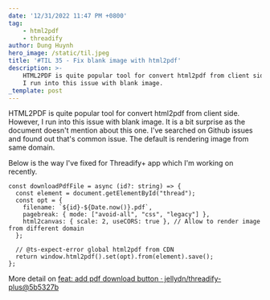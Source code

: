 ```yaml
---
date: '12/31/2022 11:47 PM +0800'
tag:
    - html2pdf
    - threadify
author: Dung Huynh
hero_image: /static/til.jpeg
title: '#TIL 35 - Fix blank image with html2pdf'
description: >-
    HTML2PDF is quite popular tool for convert html2pdf from client side. However,
    I run into this issue with blank image.
_template: post
---
```


HTML2PDF is quite popular tool for convert html2pdf from client side. However, I run into this issue with blank image. It is a bit surprise as the document doesn't mention about this one. I've searched on Github issues and found out that's common issue. The default is rendering image from same domain.

Below is the way I've fixed for Threadify+ app which I'm working on recently.

    const downloadPdfFile = async (id?: string) => {
      const element = document.getElementById("thread");
      const opt = {
        filename: `${id}-${Date.now()}.pdf`,
        pagebreak: { mode: ["avoid-all", "css", "legacy"] },
        html2canvas: { scale: 2, useCORS: true }, // Allow to render image from different domain
      };

      // @ts-expect-error global html2pdf from CDN
      return window.html2pdf().set(opt).from(element).save();
    };

More detail on [feat: add pdf download button · jellydn/threadify-plus@5b5327b](https://github.com/jellydn/threadify-plus/commit/5b5327b4d407db1b98bcf5ffd90dcfa80a35deb4)
